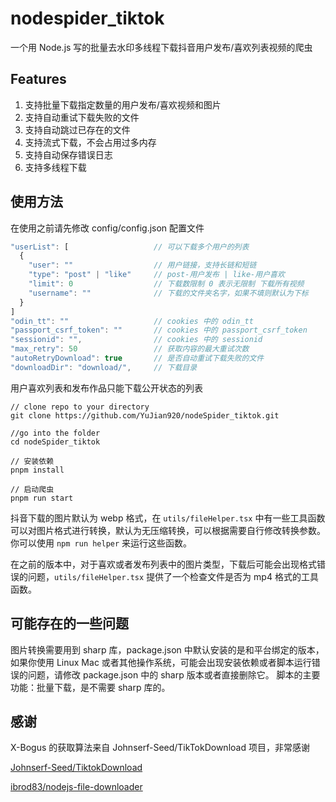 # nodespider_tiktok

一个用 Node.js 写的批量去水印多线程下载抖音用户发布/喜欢列表视频的爬虫

## Features

1. 支持批量下载指定数量的用户发布/喜欢视频和图片
2. 支持自动重试下载失败的文件
3. 支持自动跳过已存在的文件
4. 支持流式下载，不会占用过多内存
5. 支持自动保存错误日志
6. 支持多线程下载

## 使用方法

在使用之前请先修改 config/config.json 配置文件

```js
"userList": [                   // 可以下载多个用户的列表
  {
    "user": ""                  // 用户链接，支持长链和短链
    "type": "post" | "like"     // post-用户发布 | like-用户喜欢
    "limit": 0                  // 下载数限制 0 表示无限制 下载所有视频
    "username": ""              // 下载的文件夹名字，如果不填则默认为下标
  }
]
"odin_tt": ""                   // cookies 中的 odin_tt
"passport_csrf_token": ""       // cookies 中的 passport_csrf_token
"sessionid": "",                // cookies 中的 sessionid
"max_retry": 50                 // 获取内容的最大重试次数
"autoRetryDownload": true       // 是否自动重试下载失败的文件
"downloadDir": "download/",     // 下载目录
```

用户喜欢列表和发布作品只能下载公开状态的列表

```
// clone repo to your directory
git clone https://github.com/YuJian920/nodeSpider_tiktok.git

//go into the folder
cd nodeSpider_tiktok

// 安装依赖
pnpm install

// 启动爬虫
pnpm run start
```

抖音下载的图片默认为 webp 格式，在 `utils/fileHelper.tsx` 中有一些工具函数可以对图片格式进行转换，默认为无压缩转换，可以根据需要自行修改转换参数。你可以使用 `npm run helper` 来运行这些函数。

在之前的版本中，对于喜欢或者发布列表中的图片类型，下载后可能会出现格式错误的问题，`utils/fileHelper.tsx` 提供了一个检查文件是否为 mp4 格式的工具函数。

## 可能存在的一些问题

图片转换需要用到 sharp 库，package.json 中默认安装的是和平台绑定的版本，如果你使用 Linux Mac 或者其他操作系统，可能会出现安装依赖或者脚本运行错误的问题，请修改 package.json 中的 sharp 版本或者直接删除它。
脚本的主要功能：批量下载，是不需要 sharp 库的。

## 感谢

X-Bogus 的获取算法来自 Johnserf-Seed/TikTokDownload 项目，非常感谢

[Johnserf-Seed/TiktokDownload](https://github.com/Johnserf-Seed/TikTokDownload)

[ibrod83/nodejs-file-downloader](https://github.com/ibrod83/nodejs-file-downloader)

